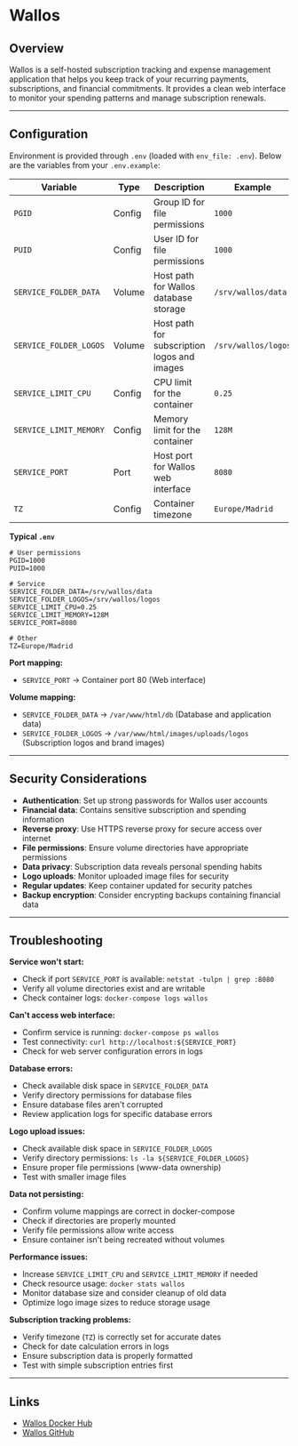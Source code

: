 # Wallos

## Overview

Wallos is a self-hosted subscription tracking and expense management application
that helps you keep track of your recurring payments, subscriptions, and
financial commitments. It provides a clean web interface to monitor your
spending patterns and manage subscription renewals.

---

## Configuration

Environment is provided through `.env` (loaded with `env_file: .env`). Below are
the variables from your `.env.example`:

| Variable               | Type   | Description                                 | Example             | Required |
| ---------------------- | ------ | ------------------------------------------- | ------------------- | -------- |
| `PGID`                 | Config | Group ID for file permissions               | `1000`              | Yes      |
| `PUID`                 | Config | User ID for file permissions                | `1000`              | Yes      |
| `SERVICE_FOLDER_DATA`  | Volume | Host path for Wallos database storage       | `/srv/wallos/data`  | No       |
| `SERVICE_FOLDER_LOGOS` | Volume | Host path for subscription logos and images | `/srv/wallos/logos` | No       |
| `SERVICE_LIMIT_CPU`    | Config | CPU limit for the container                 | `0.25`              | No       |
| `SERVICE_LIMIT_MEMORY` | Config | Memory limit for the container              | `128M`              | No       |
| `SERVICE_PORT`         | Port   | Host port for Wallos web interface          | `8080`              | No       |
| `TZ`                   | Config | Container timezone                          | `Europe/Madrid`     | Yes      |

**Typical `.env`**

```dotenv
# User permissions
PGID=1000
PUID=1000

# Service
SERVICE_FOLDER_DATA=/srv/wallos/data
SERVICE_FOLDER_LOGOS=/srv/wallos/logos
SERVICE_LIMIT_CPU=0.25
SERVICE_LIMIT_MEMORY=128M
SERVICE_PORT=8080

# Other
TZ=Europe/Madrid
```

**Port mapping:**
- `SERVICE_PORT` → Container port 80 (Web interface)

**Volume mapping:**
- `SERVICE_FOLDER_DATA` → `/var/www/html/db` (Database and application data)
- `SERVICE_FOLDER_LOGOS` → `/var/www/html/images/uploads/logos` (Subscription
  logos and brand images)

---

## Security Considerations

- **Authentication**: Set up strong passwords for Wallos user accounts
- **Financial data**: Contains sensitive subscription and spending information
- **Reverse proxy**: Use HTTPS reverse proxy for secure access over internet
- **File permissions**: Ensure volume directories have appropriate permissions
- **Data privacy**: Subscription data reveals personal spending habits
- **Logo uploads**: Monitor uploaded image files for security
- **Regular updates**: Keep container updated for security patches
- **Backup encryption**: Consider encrypting backups containing financial data

---

## Troubleshooting

**Service won't start:**
- Check if port `SERVICE_PORT` is available: `netstat -tulpn | grep :8080`
- Verify all volume directories exist and are writable
- Check container logs: `docker-compose logs wallos`

**Can't access web interface:**
- Confirm service is running: `docker-compose ps wallos`
- Test connectivity: `curl http://localhost:${SERVICE_PORT}`
- Check for web server configuration errors in logs

**Database errors:**
- Check available disk space in `SERVICE_FOLDER_DATA`
- Verify directory permissions for database files
- Ensure database files aren't corrupted
- Review application logs for specific database errors

**Logo upload issues:**
- Check available disk space in `SERVICE_FOLDER_LOGOS`
- Verify directory permissions: `ls -la ${SERVICE_FOLDER_LOGOS}`
- Ensure proper file permissions (www-data ownership)
- Test with smaller image files

**Data not persisting:**
- Confirm volume mappings are correct in docker-compose
- Check if directories are properly mounted
- Verify file permissions allow write access
- Ensure container isn't being recreated without volumes

**Performance issues:**
- Increase `SERVICE_LIMIT_CPU` and `SERVICE_LIMIT_MEMORY` if needed
- Check resource usage: `docker stats wallos`
- Monitor database size and consider cleanup of old data
- Optimize logo image sizes to reduce storage usage

**Subscription tracking problems:**
- Verify timezone (`TZ`) is correctly set for accurate dates
- Check for date calculation errors in logs
- Ensure subscription data is properly formatted
- Test with simple subscription entries first

---

## Links

- [Wallos Docker Hub](https://hub.docker.com/r/bellamy/wallos)
- [Wallos GitHub](https://github.com/ellite/Wallos)

